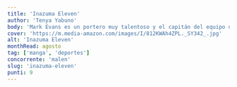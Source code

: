 ```yaml
---
title: 'Inazuma Eleven'
author: 'Tenya Yabuno'
body: 'Mark Evans es un portero muy talentoso y el capitán del equipo de fútbol del Instituto Raimon. Su sueño es ganar el torneo de fútbol de la escuela secundaria y convertirse en un jugador profesional. Pero hay un problema: el equipo de fútbol del Instituto Raimon no es muy bueno. ¡Mark tendrá que reclutar nuevos jugadores y entrenarlos para que sean los mejores!'
cover: 'https://m.media-amazon.com/images/I/812KWAh4ZPL._SY342_.jpg'
alt: 'Inazuma Eleven'
monthRead: agosto
tag: ['manga', 'deportes']
concorrente: 'malen'
slug: 'inazuma-eleven'
punti: 9
---
```

